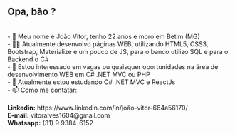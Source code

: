 

<h2><b>Opa, bão ?</b></h2> <br>
- 👋 Meu nome é João Vitor, tenho 22 anos e moro em Betim (MG) <br>
- 👨‍💻 Atualmente desenvolvo páginas WEB, utilizando HTML5, CSS3, Bootstrap, Materialize e um pouco de JS, para o banco utilizo SQL e para o Backend o C# <br>
- 👀 Estou interessado em vagas ou quaisquer oportunidades na área de desenvolvimento WEB em C# .NET MVC ou PHP <br>
- 🌱 Atualmente estou estudando C# .NET MVC e ReactJs <br>
- 📫 Como me contatar: <br>
<br><b>Linkedin:</b> https://www.linkedin.com/in/joão-vitor-664a56170/
<br><b>E-mail:</b> vitoralves1604@gmail.com
<br><b>Whatsapp:</b> (31) 9 9384-6152

<!---
lled16/lled16 is a ✨ special ✨ repository because its `README.md` (this file) appears on your GitHub profile.
You can click the Preview link to take a look at your changes.
--->
